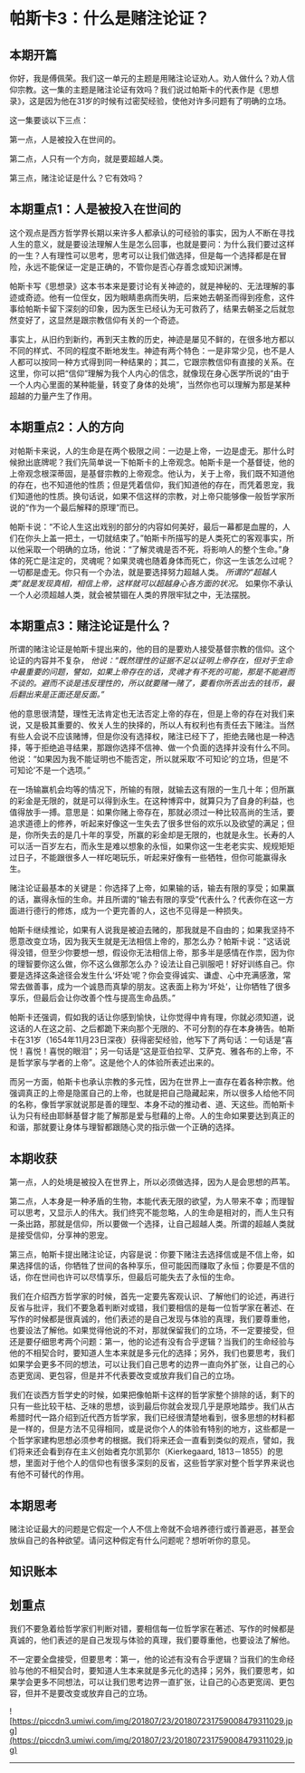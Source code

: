 # 帕斯卡3：什么是赌注论证？

## 本期开篇

你好，我是傅佩荣。我们这一单元的主题是用赌注论证劝人。劝人做什么？劝人信仰宗教。这一集的主题是赌注论证有效吗？我们说过帕斯卡的代表作是《思想录》，这是因为他在31岁的时候有过密契经验，使他对许多问题有了明确的立场。

这一集要谈以下三点：

第一点，人是被投入在世间的。

第二点，人只有一个方向，就是要超越人类。

第三点，赌注论证是什么？它有效吗？

## 本期重点1：人是被投入在世间的

这个观点是西方哲学界长期以来许多人都承认的可经验的事实，因为人不断在寻找人生的意义，就是要设法理解人生是怎么回事，也就是要问：为什么我们要过这样的一生？人有理性可以思考，思考可以让我们做选择，但是每一个选择都是在冒险，永远不能保证一定是正确的，不管你是否心存善念或知识渊博。

帕斯卡写《思想录》这本书本来是要讨论有关神迹的，就是神秘的、无法理解的事迹或奇迹。他有一位侄女，因为眼睛患病而失明，后来她去朝圣而得到痊愈，这件事给帕斯卡留下深刻的印象，因为医生已经认为无可救药了，结果去朝圣之后就忽然变好了，这显然是跟宗教信仰有关的一个奇迹。

事实上，从旧约到新约，再到天主教的历史，神迹是屡见不鲜的，在很多地方都以不同的样式、不同的程度不断地发生。神迹有两个特色：一是非常少见，也不是人人都可以按同一种方式得到同一种结果的；其二，它跟宗教信仰有直接的关系。在这里，你可以把“信仰”理解为我个人内心的信念，就像现在身心医学所说的“由于一个人内心里面的某种能量，转变了身体的处境”，当然你也可以理解为那是某种超越的力量产生了作用。

## 本期重点2：人的方向

对帕斯卡来说，人的生命是在两个极限之间：一边是上帝，一边是虚无。那什么时候掀出底牌呢？我们先简单说一下帕斯卡的上帝观念。帕斯卡是一个基督徒，他的上帝观念根深蒂固，是基督宗教的上帝观念。他认为，关于上帝，我们既不知道他的存在，也不知道他的性质；但是凭着信仰，我们知道他的存在，而凭着恩宠，我们知道他的性质。换句话说，如果不信这样的宗教，对上帝只能够像一般哲学家所说的“作为一个最后解释的原理”而已。

帕斯卡说：“不论人生这出戏别的部分的内容如何美好，最后一幕都是血腥的，人们在你头上盖一把土，一切就结束了。”帕斯卡所描写的是人类死亡的客观事实，所以他采取一个明确的立场，他说：“了解灵魂是否不死，将影响人的整个生命。”身体的死亡是注定的，灵魂呢？如果灵魂也随着身体而死亡，你这一生该怎么过呢？一切都是虚无。你只有一个办法，就是要选择努力超越人类。 *所谓的“超越人类”就是发现真相，相信上帝，这样就可以超越身心各方面的状况。* 如果你不承认一个人必须超越人类，就会被禁锢在人类的界限牢狱之中，无法摆脱。

## 本期重点3：赌注论证是什么？

所谓的赌注论证是帕斯卡提出来的，他的目的是要劝人接受基督宗教的信仰。这个论证的内容并不复杂， *他说：“既然理性的证据不足以证明上帝存在，但对于生命中最重要的问题，譬如，如果上帝存在的话，灵魂才有不死的可能，那是不能避而不谈的。避而不谈是违反理性的，所以就要赌一赌了，要看你所丢出去的钱币，最后翻出来是正面还是反面。”*

他的意思很清楚，理性无法肯定也无法否定上帝的存在，但是上帝的存在对我们来说，又是极其重要的、攸关人生的抉择的，所以人有权利也有责任去下赌注。当然有些人会说不应该赌博，但是你没有选择权，赌注已经下了，拒绝去赌也是一种选择，等于拒绝追寻结果，那跟你选择不信神、做一个负面的选择并没有什么不同。他说：“如果因为我不能证明也不能否定，所以就采取‘不可知论’的立场，但是‘不可知论’不是一个选项。”

在一场输赢机会均等的情况下，所输的有限，就输去这有限的一生几十年；但所赢的彩金是无限的，就是可以得到永生。在这种博弈中，就算只为了自身的利益，也值得放手一搏。意思是：如果你赌上帝存在，那就必须过一种比较高尚的生活，要追求道德上的修养，听起来好像这一生失去了很多世俗的欢乐以及欲望的满足；但是，你所失去的是几十年的享受，所赢的彩金却是无限的，也就是永生。长寿的人可以活一百岁左右，而永生是难以想象的永恒，如果你这一生老老实实、规规矩矩过日子，不能跟很多人一样吃喝玩乐，听起来好像有一些牺牲，但你可能赢得永生。

赌注论证最基本的关键是：你选择了上帝，如果输的话，输去有限的享受；如果赢的话，赢得永恒的生命。并且所谓的“输去有限的享受”代表什么？代表你在这一方面进行德行的修炼，成为一个更完善的人，这也不见得是一种损失。

帕斯卡继续推论，如果有人说我是被迫去赌的，那我就是不自由的；如果我坚持不愿意改变立场，因为我天生就是无法相信上帝的，那怎么办？帕斯卡说：“这话说得没错，但至少你要想一想，假设你无法相信上帝，那多半是感情在作祟，因为你的理智要你这么做，你不这么做那怎么办？设法让自己驯服吧！好好训练自己。你要是选择这条途径会发生什么‘坏处’呢？你会变得诚实、谦虚、心中充满感激，常常去做善事，成为一个诚恳而真挚的朋友。这表面上称为‘坏处’，让你牺牲了很多享乐，但最后会让你改善个性与提高生命品质。”

帕斯卡还强调，假如我的话让你感到愉快，让你觉得中肯有理，你就必须知道，说这话的人在这之前、之后都跪下来向那个无限的、不可分割的存在本身祷告。帕斯卡在31岁（1654年11月23日深夜）获得密契经验，他写下了两句话：一句话是“喜悦！喜悦！喜悦的眼泪”；另一句话是“这是亚伯拉罕、艾萨克、雅各布的上帝，不是哲学家与学者的上帝”。这是他个人的体验所表述出来的。

而另一方面，帕斯卡也承认宗教的多元性，因为在世界上一直存在着各种宗教。他强调真正的上帝是隐匿自己的上帝，也就是把自己隐藏起来，所以很多人给他不同的名称，像哲学家就说那是善的理型、本身不动的推动者、道、天这些。而帕斯卡认为只有经由耶稣基督才能了解那是爱与慰藉的上帝。人的生命如果要达到真正的和谐，那就要让身体与理智都跟随心灵的指示做一个正确的选择。

## 本期收获

第一点，人的处境是被投入在世界上，所以必须做选择，因为人是会思想的芦苇。

第二点，人本身是一种矛盾的生物，本能代表无限的欲望，为人带来不幸；而理智可以思考，又显示人的伟大。我们终究不能忽略，人的生命是相对的，而人生只有一条出路，那就是信仰，所以要做一个选择，让自己超越人类。所谓的超越人类就是接受信仰，分享神的恩宠。

第三点，帕斯卡提出赌注论证，内容是说：你要下赌注去选择信或是不信上帝，如果选择信的话，你牺牲了世间的各种享乐，但可能因而赚取了永恒；你要是不信的话，你在世间也许可以尽情享乐，但最后可能失去了永恒的生命。

我们在介绍西方哲学家的时候，首先一定要先客观认识、了解他们的论述，再进行反省与批评，我们不要急着判断对或错，我们要相信的是每一位哲学家在著述、在写作的时候都是很真诚的，他们表述的是自己发现与体验的真理，我们要尊重他，也要设法了解他。如果觉得他说的不对，那就保留我们的立场，不一定要接受，但还是要仔细思考两个问题：第一，他的论述有没有合乎逻辑？当我们的生命经验与他的不相契合时，要知道人生本来就是多元化的选择；另外，我们也要思考，我们如果学会更多不同的想法，可以让我们自己思考的边界一直向外扩张，让自己的心态更宽阔、更包容，但是并不代表要改变或放弃我们自己的立场。

我们在谈西方哲学史的时候，如果把像帕斯卡这样的哲学家整个排除的话，剩下的只有一些比较干枯、乏味的思想，谈到最后你就会发现几乎是原地踏步。我们从古希腊时代一路介绍到近代西方哲学家，我们已经很清楚地看到，很多思想的材料都是一样的，但是方法不见得相同，或是说你个人的体验有特别的地方，这些都是一个哲学家建构思想必须参考的根据。我们将来还会一直看到类似的观点，譬如，我们将来还会看到存在主义创始者克尔凯郭尔（Kierkegaard, 1813－1855）的思想，里面对于他个人的信仰也有很多深刻的反省，这些哲学家对整个哲学界来说也有他不可替代的作用。

## 本期思考

赌注论证最大的问题是它假定一个人不信上帝就不会培养德行或行善避恶，甚至会放纵自己的各种欲望。请问这种假定有什么问题呢？想听听你的意见。

## 知识账本

## 划重点

我们不要急着给哲学家们判断对错，要相信每一位哲学家在著述、写作的时候都是真诚的，他们表述的是自己发现与体验的真理，我们要尊重他，也要设法了解他。

不一定要全盘接受，但要思考：第一，他的论述有没有合乎逻辑？当我们的生命经验与他的不相契合时，要知道人生本来就是多元化的选择；另外，我们要思考，如果学会更多不同想法，可以让我们思考边界一直扩张，让自己的心态更宽阔、更包容，但并不是要改变或放弃自己的立场。

![https://piccdn3.umiwi.com/img/201807/23/201807231759008479311029.jpg](https://piccdn3.umiwi.com/img/201807/23/201807231759008479311029.jpg)

---
